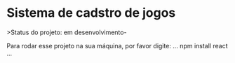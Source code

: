 <h1>Sistema de cadstro de jogos</h1>
>Status do projeto: em desenvolvimento-

Para rodar esse projeto na sua máquina, por favor digite:
...
npm install react
...
